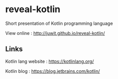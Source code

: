 # reveal-kotlin
Short presentation of Kotlin programming language

View online : http://juwit.github.io/reveal-kotlin/

## Links

Kotlin lang website : https://kotlinlang.org/

Kotlin blog : https://blog.jetbrains.com/kotlin/
